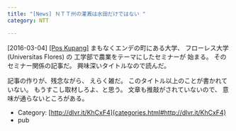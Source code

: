 ```yaml
---
title: "[News] ＮＴＴ州の灌漑は水田だけではない "
category: NTT

---
```


[2016-03-04] [[Pos Kupang]](http://dlvr.it/KhCxF4)  まもなくエンデの町にある大学、
フローレス大学 (Universitas Flores) の
工学部で農業をテーマにしたセミナーが
始まる。
そのセミナー関係の記事だ。
興味深いタイトルなので読んだ。

 記事の作りが、残念ながら、
えらく雑だ。
このタイトル以上のことが書かれていない。
もうすこし取材しろよ、と思う。
文章も推敲がされていないので、
意味が通らないところがある。

- Category: [http://dlvr.it/KhCxF4](categories.html#http://dlvr.it/KhCxF4)
- pub

